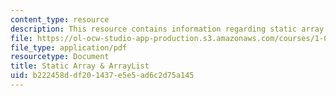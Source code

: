 ```yaml
---
content_type: resource
description: This resource contains information regarding static array & arrayList.
file: https://ol-ocw-studio-app-production.s3.amazonaws.com/courses/1-00-introduction-to-computers-and-engineering-problem-solving-spring-2012/b222458ddf201437e5e5ad6c2d75a145_MIT1_00S12_REC_4.pdf
file_type: application/pdf
resourcetype: Document
title: Static Array & ArrayList
uid: b222458d-df20-1437-e5e5-ad6c2d75a145
---
```

